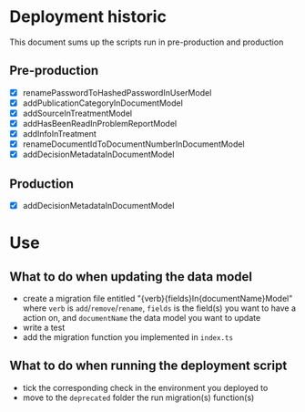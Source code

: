 # Deployment historic

This document sums up the scripts run in pre-production and production

## Pre-production

- [x] renamePasswordToHashedPasswordInUserModel
- [x] addPublicationCategoryInDocumentModel
- [x] addSourceInTreatmentModel
- [x] addHasBeenReadInProblemReportModel
- [x] addInfoInTreatment
- [x] renameDocumentIdToDocumentNumberInDocumentModel
- [x] addDecisionMetadataInDocumentModel

## Production

- [x] addDecisionMetadataInDocumentModel

# Use

## What to do when updating the data model

- create a migration file entitled "{verb}{fields}In{documentName}Model" where `verb` is `add`/`remove`/`rename`, `fields` is the field(s) you want to have a action on, and `documentName` the data model you want to update
- write a test
- add the migration function you implemented in `index.ts`

## What to do when running the deployment script

- tick the corresponding check in the environment you deployed to
- move to the `deprecated` folder the run migration(s) function(s)
